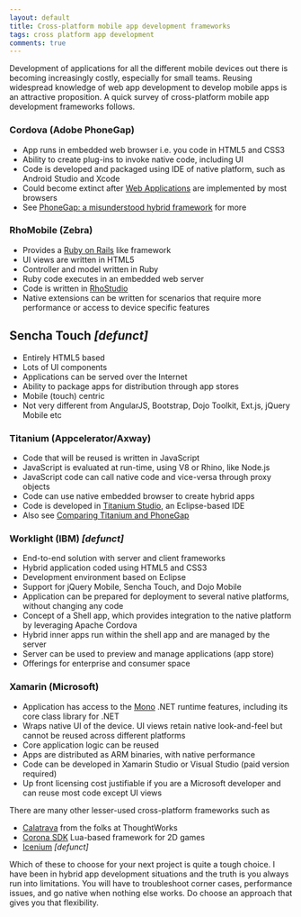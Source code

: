 ```yaml
---
layout: default
title: Cross-platform mobile app development frameworks
tags: cross platform app development
comments: true
---
```


Development of applications for all the different mobile devices out there is becoming increasingly costly, especially for small teams. Reusing widespread knowledge of web app development to develop mobile apps is an attractive proposition. A quick survey of cross-platform mobile app development frameworks follows.

### Cordova (Adobe PhoneGap)

* App runs in embedded web browser i.e. you code in HTML5 and CSS3
* Ability to create plug-ins to invoke native code, including UI
* Code is developed and packaged using IDE of native platform, such as Android Studio and Xcode
* Could become extinct after [Web Applications](http://www.w3.org/2008/webapps/) are implemented by most browsers
* See [PhoneGap: a misunderstood hybrid framework](http://www.asyncdev.net/2012/10/phonegap-a-misunderstood-hybrid-framework/) for more

### RhoMobile (Zebra)

* Provides a [Ruby on Rails](http://rubyonrails.org/) like framework
* UI views are written in HTML5
* Controller and model written in Ruby
* Ruby code executes in an embedded web server
* Code is written in [RhoStudio](https://github.com/rhomobile/rhostudio)
* Native extensions can be written for scenarios that require more performance or access to device specific features

## Sencha Touch _[defunct]_

* Entirely HTML5 based
* Lots of UI components
* Applications can be served over the Internet
* Ability to package apps for distribution through app stores
* Mobile (touch) centric
* Not very different from AngularJS, Bootstrap, Dojo Toolkit, Ext.js, jQuery Mobile etc

### Titanium (Appcelerator/Axway)

* Code that will be reused is written in JavaScript
* JavaScript is evaluated at run-time, using V8 or Rhino, like Node.js
* JavaScript code can call native code and vice-versa through proxy objects
* Code can use native embedded browser to create hybrid apps
* Code is developed in [Titanium Studio](http://www.appcelerator.com/platform/titanium-studio/), an Eclipse-based IDE
* Also see [Comparing Titanium and PhoneGap](http://www.appcelerator.com/blog/2012/05/comparing-titanium-and-phonegap/)

### Worklight (IBM) _[defunct]_

* End-to-end solution with server and client frameworks
* Hybrid application coded using HTML5 and CSS3
* Development environment based on Eclipse
* Support for jQuery Mobile, Sencha Touch, and Dojo Mobile
* Application can be prepared for deployment to several native platforms, without changing any code
* Concept of a Shell app, which provides integration to the native platform by leveraging Apache Cordova
* Hybrid inner apps run within the shell app and are managed by the server
* Server can be used to preview and manage applications (app store)
* Offerings for enterprise and consumer space

### Xamarin (Microsoft)

* Application has access to the [Mono](http://mono-project.com/) .NET runtime features, including its core class library for .NET
* Wraps native UI of the device. UI views retain native look-and-feel but cannot be reused across different platforms
* Core application logic can be reused
* Apps are distributed as ARM binaries, with native performance
* Code can be developed in Xamarin Studio or Visual Studio (paid version required)
* Up front licensing cost justifiable if you are a Microsoft developer and can reuse most code except UI views

There are many other lesser-used cross-platform frameworks such as

* [Calatrava](http://calatrava.github.io/) from the folks at ThoughtWorks
* [Corona SDK](http://www.coronalabs.com/) Lua-based framework for 2D games
* [Icenium](http://www.icenium.com/) _[defunct]_

Which of these to choose for your next project is quite a tough choice. I have been in hybrid app development situations and the truth is you always run into limitations. You will have to troubleshoot corner cases, performance issues, and go native when nothing else works. Do choose an approach that gives you that flexibility.
